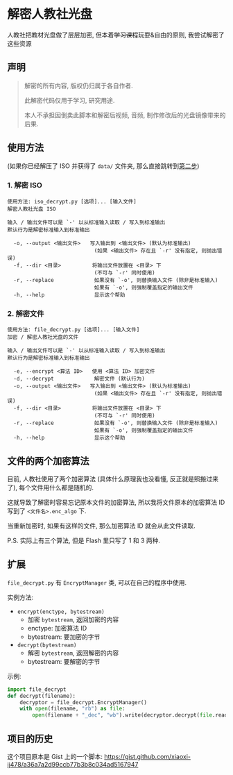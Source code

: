 # 解密人教社光盘

人教社把教材光盘做了层层加密, 但本着~~学习课程~~玩耍&自由的原则, 我尝试解密了这些资源

## 声明
> 解密的所有内容, 版权仍归属于各自作者.
> 
> 此解密代码仅用于学习, 研究用途.
> 
> 本人不承担因倒卖此脚本和解密后视频, 音频, 制作修改后的光盘镜像带来的后果.

## 使用方法
(如果你已经解压了 ISO 并获得了 `data/` 文件夹, 那么直接跳转到[第二步](#2-解密文件))

### 1. 解密 ISO
```
使用方法: iso_decrypt.py [选项]... [输入文件]
解密人教社光盘 ISO

输入 / 输出文件可以是 `-' 以从标准输入读取 / 写入到标准输出
默认行为是解密标准输入到标准输出

  -o, --output <输出文件>   写入输出到 <输出文件> (默认为标准输出)
                            (如果 <输出文件> 存在且 `-r' 没有指定, 则抛出错误)
  -f, --dir <目录>          将输出文件放置在 <目录> 下
                            (不可与 `-r' 同时使用)
  -r, --replace             如果没有 `-o', 则替换输入文件 (除非是标准输入)
                            如果有 `-o', 则强制覆盖指定的输出文件
  -h, --help                显示这个帮助
```

### 2. 解密文件
```
使用方法: file_decrypt.py [选项]... [输入文件]
加密 / 解密人教社光盘的文件

输入 / 输出文件可以是 `-' 以从标准输入读取 / 写入到标准输出
默认行为是解密标准输入到标准输出

  -e, --encrypt <算法 ID>   使用 <算法 ID> 加密文件
  -d, --decrypt             解密文件 (默认行为)
  -o, --output <输出文件>   写入输出到 <输出文件> (默认为标准输出)
                            (如果 <输出文件> 存在且 `-r' 没有指定, 则抛出错误)
  -f, --dir <目录>          将输出文件放置在 <目录> 下
                            (不可与 `-r' 同时使用)
  -r, --replace             如果没有 `-o', 则替换输入文件 (除非是标准输入)
                            如果有 `-o', 则强制覆盖指定的输出文件
  -h, --help                显示这个帮助
```

## 文件的两个加密算法
目前, 人教社使用了两个加密算法 (具体什么原理我也没看懂, 反正就是照搬过来了), 每个文件用什么都是随机的.

这就导致了解密时容易忘记原本文件的加密算法, 所以我将文件原本的加密算法 ID 写到了 `<文件名>.enc_algo` 下.

当重新加密时, 如果有这样的文件, 那么加密算法 ID 就会从此文件读取.

P.S. 实际上有三个算法, 但是 Flash 里只写了 1 和 3 两种.

## 扩展
`file_decrypt.py` 有 `EncryptManager` 类, 可以在自己的程序中使用.

实例方法:

- `encrypt(enctype, bytestream)`
  - 加密 `bytestream`, 返回加密的内容
  - enctype: 加密算法 ID
  - bytestream: 要加密的字节
- `decrypt(bytestream)`
  - 解密 `bytestream`, 返回解密的内容
  - bytestream: 要解密的字节

示例:
```python
import file_decrypt
def decrypt(filename):
    decryptor = file_decrypt.EncryptManager()
    with open(filename, "rb") as file:
        open(filename + "_dec", "wb").write(decryptor.decrypt(file.read()))
```

## 项目的历史
这个项目原本是 Gist 上的一个脚本: <https://gist.github.com/xiaoxi-ij478/a36a7a2d99ccb77b3b8c034ad5167947>